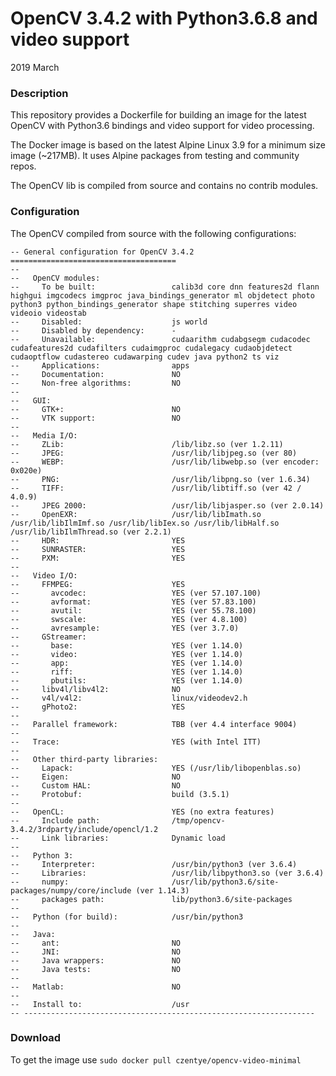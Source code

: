 # OpenCV 3.4.2 with Python3.6.8 and video support

2019 March

### Description

This repository provides a Dockerfile for building an image for the latest 
OpenCV with Python3.6 bindings and video support for video processing.

The Docker image is based on the latest Alpine Linux 3.9 for a minimum size 
image (~217MB). It uses Alpine packages from testing and community repos.

The OpenCV lib is compiled from source and contains no contrib modules.

### Configuration

The OpenCV compiled from source with the following configurations:

```text
-- General configuration for OpenCV 3.4.2 =====================================
-- 
--   OpenCV modules:
--     To be built:                 calib3d core dnn features2d flann highgui imgcodecs imgproc java_bindings_generator ml objdetect photo python3 python_bindings_generator shape stitching superres video videoio videostab
--     Disabled:                    js world
--     Disabled by dependency:      -
--     Unavailable:                 cudaarithm cudabgsegm cudacodec cudafeatures2d cudafilters cudaimgproc cudalegacy cudaobjdetect cudaoptflow cudastereo cudawarping cudev java python2 ts viz
--     Applications:                apps
--     Documentation:               NO
--     Non-free algorithms:         NO
-- 
--   GUI: 
--     GTK+:                        NO
--     VTK support:                 NO
-- 
--   Media I/O: 
--     ZLib:                        /lib/libz.so (ver 1.2.11)
--     JPEG:                        /usr/lib/libjpeg.so (ver 80)
--     WEBP:                        /usr/lib/libwebp.so (ver encoder: 0x020e)
--     PNG:                         /usr/lib/libpng.so (ver 1.6.34)
--     TIFF:                        /usr/lib/libtiff.so (ver 42 / 4.0.9)
--     JPEG 2000:                   /usr/lib/libjasper.so (ver 2.0.14)
--     OpenEXR:                     /usr/lib/libImath.so /usr/lib/libIlmImf.so /usr/lib/libIex.so /usr/lib/libHalf.so /usr/lib/libIlmThread.so (ver 2.2.1)
--     HDR:                         YES
--     SUNRASTER:                   YES
--     PXM:                         YES
-- 
--   Video I/O:
--     FFMPEG:                      YES
--       avcodec:                   YES (ver 57.107.100)
--       avformat:                  YES (ver 57.83.100)
--       avutil:                    YES (ver 55.78.100)
--       swscale:                   YES (ver 4.8.100)
--       avresample:                YES (ver 3.7.0)
--     GStreamer:                   
--       base:                      YES (ver 1.14.0)
--       video:                     YES (ver 1.14.0)
--       app:                       YES (ver 1.14.0)
--       riff:                      YES (ver 1.14.0)
--       pbutils:                   YES (ver 1.14.0)
--     libv4l/libv4l2:              NO
--     v4l/v4l2:                    linux/videodev2.h
--     gPhoto2:                     YES
-- 
--   Parallel framework:            TBB (ver 4.4 interface 9004)
-- 
--   Trace:                         YES (with Intel ITT)
-- 
--   Other third-party libraries:
--     Lapack:                      YES (/usr/lib/libopenblas.so)
--     Eigen:                       NO
--     Custom HAL:                  NO
--     Protobuf:                    build (3.5.1)
-- 
--   OpenCL:                        YES (no extra features)
--     Include path:                /tmp/opencv-3.4.2/3rdparty/include/opencl/1.2
--     Link libraries:              Dynamic load
-- 
--   Python 3:
--     Interpreter:                 /usr/bin/python3 (ver 3.6.4)
--     Libraries:                   /usr/lib/libpython3.so (ver 3.6.4)
--     numpy:                       /usr/lib/python3.6/site-packages/numpy/core/include (ver 1.14.3)
--     packages path:               lib/python3.6/site-packages
-- 
--   Python (for build):            /usr/bin/python3
-- 
--   Java:                          
--     ant:                         NO
--     JNI:                         NO
--     Java wrappers:               NO
--     Java tests:                  NO
-- 
--   Matlab:                        NO
-- 
--   Install to:                    /usr
-- -----------------------------------------------------------------
```

### Download

To get the image use ``sudo docker pull czentye/opencv-video-minimal``

